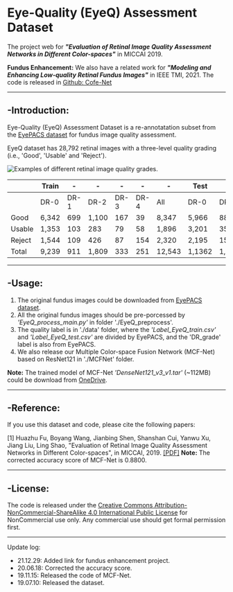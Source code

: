 # Eye-Quality (EyeQ) Assessment Dataset 

The project web for ***"Evaluation of Retinal Image Quality Assessment Networks in Different Color-spaces"*** in MICCAI 2019.

**Fundus Enhancement:**
We also have a related work for ***"Modeling and Enhancing Low-quality Retinal Fundus Images"*** in IEEE TMI, 2021. The code is released in [Github: Cofe-Net](https://github.com/joanshen0508/Fundus-correction-cofe-Net)

----------------

## -Introduction:

Eye-Quality (EyeQ) Assessment Dataset is a re-annotatation subset from the [EyePACS dataset](https://www.kaggle.com/c/diabetic-retinopathy-detection) for fundus image quality assessment. 

EyeQ dataset has 28,792 retinal images with a three-level quality grading (i.e., 'Good', 'Usable' and 'Reject').

![Examples of different retinal image quality grades.](figure/quality_label.jpg)



|      | Train |  -   |  -    | -    | -    |  -     |  Test  | -     |  -    | -    |  -   |   -    | Total  |
| ---  | ---   | ---  | ---   |---   |---   | ---    |  ---   | ---   | ---   | ---  | ---  | ---    |  ---   |
|      | DR-0  | DR-1 | DR-2  | DR-3 | DR-4 |  All   |  DR-0  | DR-1  | DR-2  | DR-3 | DR-4 |  All   |        |          
Good   | 6,342 | 699  | 1,100 | 167  |  39  | 8,347  | 5,966  |  886  | 1,354 | 199  |  65  | 8,470  | 16,817 |    
Usable | 1,353 | 103  |  283  |  79  |  58  | 1,896  | 3,201  |  359  |  721  | 145  | 133  | 4,559  | 6,435  |     
Reject | 1,544 | 109  |  426  |  87  | 154  | 2,320  | 2,195  |  153  |  569  | 104  | 199  | 3,220  | 5,540  |    
Total  | 9,239 | 911  | 1,809 | 333  | 251  | 12,543 | 1,1362 | 1,398 | 2,644 | 448  | 397  | 16,249 | 28,792 |


----------------

## -Usage:

1. The original fundus images could be downloaded from  [EyePACS dataset](https://www.kaggle.com/c/diabetic-retinopathy-detection). 
2. All the original fundus images should be pre-porcessed by *'EyeQ\_process\_main.py'* in folder './EyeQ_preprocess'.
3. The quality label is in './data' folder, where the *'Label\_EyeQ\_train.csv'* and *'Label\_EyeQ\_test.csv'* are divided by EyePACS, and the 'DR\_grade' label is also from EyePACS.
4. We also release our Multiple Color-space Fusion Network (MCF-Net) based on ResNet121 in './MCFNet' folder. 

**Note:** The trained model  of MCF-Net *'DenseNet121\_v3\_v1.tar'* (~112MB) could be download from [OneDrive](https://1drv.ms/u/s!ArBRrL8ao6jznU6RCbo60oStjPWZ?e=3g1VOG).



----------------
## -Reference:

If you use this dataset and code, please cite the following papers:

[1] Huazhu Fu, Boyang Wang, Jianbing Shen, Shanshan Cui, Yanwu Xu, Jiang Liu, Ling Shao, "Evaluation of Retinal Image Quality Assessment Networks in Different Color-spaces", in MICCAI, 2019. [[PDF]](https://arxiv.org/abs/1907.05345) **Note:** The corrected accuracy score of MCF-Net is 0.8800.


---
## -License:

The code is released under the [Creative Commons Attribution-NonCommercial-ShareAlike 4.0 International Public License](https://creativecommons.org/licenses/by-nc-sa/4.0/legalcode) for NonCommercial use only. Any commercial use should get formal permission first.


----------------



Update log:

- 21.12.29: Added link for fundus enhancement project.
- 20.06.18: Corrected the accuracy score.
- 19.11.15: Released the code of MCF-Net.
- 19.07.10: Released the dataset.
